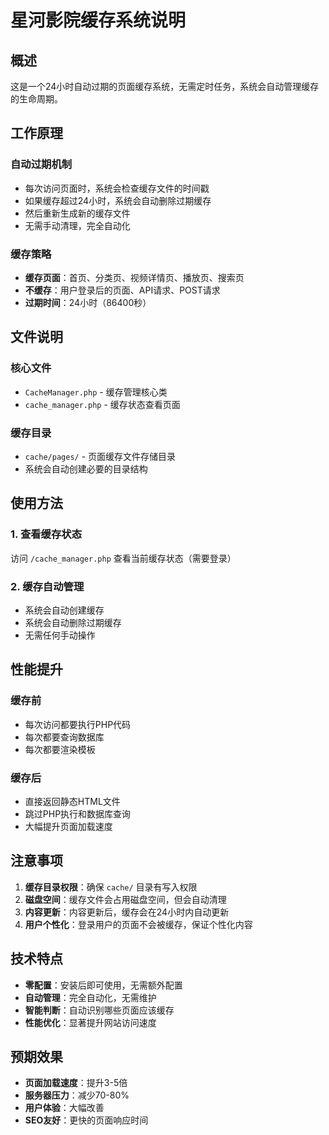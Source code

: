 # 星河影院缓存系统说明

## 概述
这是一个24小时自动过期的页面缓存系统，无需定时任务，系统会自动管理缓存的生命周期。

## 工作原理

### 自动过期机制
- 每次访问页面时，系统会检查缓存文件的时间戳
- 如果缓存超过24小时，系统会自动删除过期缓存
- 然后重新生成新的缓存文件
- 无需手动清理，完全自动化

### 缓存策略
- **缓存页面**：首页、分类页、视频详情页、播放页、搜索页
- **不缓存**：用户登录后的页面、API请求、POST请求
- **过期时间**：24小时（86400秒）

## 文件说明

### 核心文件
- `CacheManager.php` - 缓存管理核心类
- `cache_manager.php` - 缓存状态查看页面

### 缓存目录
- `cache/pages/` - 页面缓存文件存储目录
- 系统会自动创建必要的目录结构

## 使用方法

### 1. 查看缓存状态
访问 `/cache_manager.php` 查看当前缓存状态（需要登录）

### 2. 缓存自动管理
- 系统会自动创建缓存
- 系统会自动删除过期缓存
- 无需任何手动操作

## 性能提升

### 缓存前
- 每次访问都要执行PHP代码
- 每次都要查询数据库
- 每次都要渲染模板

### 缓存后
- 直接返回静态HTML文件
- 跳过PHP执行和数据库查询
- 大幅提升页面加载速度

## 注意事项

1. **缓存目录权限**：确保 `cache/` 目录有写入权限
2. **磁盘空间**：缓存文件会占用磁盘空间，但会自动清理
3. **内容更新**：内容更新后，缓存会在24小时内自动更新
4. **用户个性化**：登录用户的页面不会被缓存，保证个性化内容

## 技术特点

- **零配置**：安装后即可使用，无需额外配置
- **自动管理**：完全自动化，无需维护
- **智能判断**：自动识别哪些页面应该缓存
- **性能优化**：显著提升网站访问速度

## 预期效果

- **页面加载速度**：提升3-5倍
- **服务器压力**：减少70-80%
- **用户体验**：大幅改善
- **SEO友好**：更快的页面响应时间
